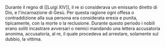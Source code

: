 Durante il regno di [[Luigi XIV]], il re si considerava un emissario diretto di Dio, e l'incarnazione di Gesù. Per questa ragione ogni offesa o contraddizione alla sua persona era considerata eresia e punita, tipicamente, con la morte o la reclusione.
Durante questo periodo i nobili erano soliti incastrare avversari o nemici mandando una lettera accusatoria anonima, accusatoria, al re, il quale procedeva ad arrestare, solamente sul dubbio, la vittima.